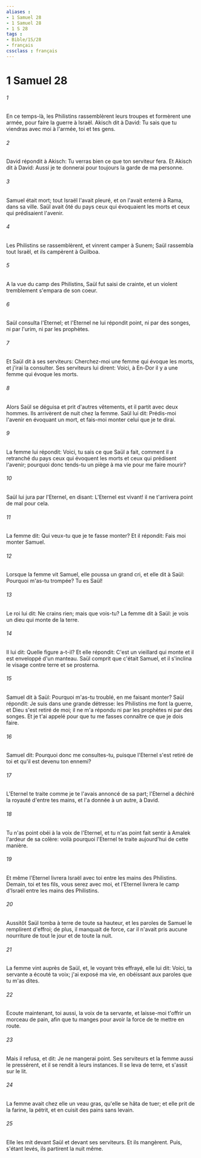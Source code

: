```yaml
---
aliases : 
- 1 Samuel 28
- 1 Samuel 28
- 1 S 28
tags : 
- Bible/1S/28
- français
cssclass : français
---
```


# 1 Samuel 28

###### 1
En ce temps-là, les Philistins rassemblèrent leurs troupes et formèrent une armée, pour faire la guerre à Israël. Akisch dit à David: Tu sais que tu viendras avec moi à l'armée, toi et tes gens.
###### 2
David répondit à Akisch: Tu verras bien ce que ton serviteur fera. Et Akisch dit à David: Aussi je te donnerai pour toujours la garde de ma personne.
###### 3
Samuel était mort; tout Israël l'avait pleuré, et on l'avait enterré à Rama, dans sa ville. Saül avait ôté du pays ceux qui évoquaient les morts et ceux qui prédisaient l'avenir.
###### 4
Les Philistins se rassemblèrent, et vinrent camper à Sunem; Saül rassembla tout Israël, et ils campèrent à Guilboa.
###### 5
A la vue du camp des Philistins, Saül fut saisi de crainte, et un violent tremblement s'empara de son coeur.
###### 6
Saül consulta l'Eternel; et l'Eternel ne lui répondit point, ni par des songes, ni par l'urim, ni par les prophètes.
###### 7
Et Saül dit à ses serviteurs: Cherchez-moi une femme qui évoque les morts, et j'irai la consulter. Ses serviteurs lui dirent: Voici, à En-Dor il y a une femme qui évoque les morts.
###### 8
Alors Saül se déguisa et prit d'autres vêtements, et il partit avec deux hommes. Ils arrivèrent de nuit chez la femme. Saül lui dit: Prédis-moi l'avenir en évoquant un mort, et fais-moi monter celui que je te dirai.
###### 9
La femme lui répondit: Voici, tu sais ce que Saül a fait, comment il a retranché du pays ceux qui évoquent les morts et ceux qui prédisent l'avenir; pourquoi donc tends-tu un piège à ma vie pour me faire mourir?
###### 10
Saül lui jura par l'Eternel, en disant: L'Eternel est vivant! il ne t'arrivera point de mal pour cela.
###### 11
La femme dit: Qui veux-tu que je te fasse monter? Et il répondit: Fais moi monter Samuel.
###### 12
Lorsque la femme vit Samuel, elle poussa un grand cri, et elle dit à Saül: Pourquoi m'as-tu trompée? Tu es Saül!
###### 13
Le roi lui dit: Ne crains rien; mais que vois-tu? La femme dit à Saül: je vois un dieu qui monte de la terre.
###### 14
Il lui dit: Quelle figure a-t-il? Et elle répondit: C'est un vieillard qui monte et il est enveloppé d'un manteau. Saül comprit que c'était Samuel, et il s'inclina le visage contre terre et se prosterna.
###### 15
Samuel dit à Saül: Pourquoi m'as-tu troublé, en me faisant monter? Saül répondit: Je suis dans une grande détresse: les Philistins me font la guerre, et Dieu s'est retiré de moi; il ne m'a répondu ni par les prophètes ni par des songes. Et je t'ai appelé pour que tu me fasses connaître ce que je dois faire.
###### 16
Samuel dit: Pourquoi donc me consultes-tu, puisque l'Eternel s'est retiré de toi et qu'il est devenu ton ennemi?
###### 17
L'Eternel te traite comme je te l'avais annoncé de sa part; l'Eternel a déchiré la royauté d'entre tes mains, et l'a donnée à un autre, à David.
###### 18
Tu n'as point obéi à la voix de l'Eternel, et tu n'as point fait sentir à Amalek l'ardeur de sa colère: voilà pourquoi l'Eternel te traite aujourd'hui de cette manière.
###### 19
Et même l'Eternel livrera Israël avec toi entre les mains des Philistins. Demain, toi et tes fils, vous serez avec moi, et l'Eternel livrera le camp d'Israël entre les mains des Philistins.
###### 20
Aussitôt Saül tomba à terre de toute sa hauteur, et les paroles de Samuel le remplirent d'effroi; de plus, il manquait de force, car il n'avait pris aucune nourriture de tout le jour et de toute la nuit.
###### 21
La femme vint auprès de Saül, et, le voyant très effrayé, elle lui dit: Voici, ta servante a écouté ta voix; j'ai exposé ma vie, en obéissant aux paroles que tu m'as dites.
###### 22
Ecoute maintenant, toi aussi, la voix de ta servante, et laisse-moi t'offrir un morceau de pain, afin que tu manges pour avoir la force de te mettre en route.
###### 23
Mais il refusa, et dit: Je ne mangerai point. Ses serviteurs et la femme aussi le pressèrent, et il se rendit à leurs instances. Il se leva de terre, et s'assit sur le lit.
###### 24
La femme avait chez elle un veau gras, qu'elle se hâta de tuer; et elle prit de la farine, la pétrit, et en cuisit des pains sans levain.
###### 25
Elle les mit devant Saül et devant ses serviteurs. Et ils mangèrent. Puis, s'étant levés, ils partirent la nuit même.
